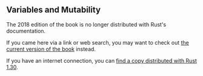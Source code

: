 ## Variables and Mutability

The 2018 edition of the book is no longer distributed with Rust's documentation.

If you came here via a link or web search, you may want to check out [the current
version of the book](../ch03-01-variables-and-mutability.md) instead.

If you have an internet connection, you can [find a copy distributed with
Rust
1.30](https://doc.rust-lang.org/1.30.0/book/2018-edition/ch03-01-variables-and-mutability.html).